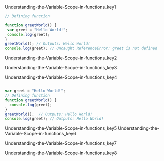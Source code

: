 Understanding-the-Variable-Scope-in-functions_key1


```javascript
// Defining function

function greetWorld() {
 var greet = "Hello World!";
 console.log(greet);
}
greetWorld(); // Outputs: Hello World!
console.log(greet); // Uncaught ReferenceError: greet is not defined
```

Understanding-the-Variable-Scope-in-functions_key2

 
Understanding-the-Variable-Scope-in-functions_key3


Understanding-the-Variable-Scope-in-functions_key4


```javascript

var greet = "Hello World!";
// Defining function
function greetWorld() {
  console.log(greet);
}
greetWorld();  // Outputs: Hello World!
console.log(greet); // Outputs: Hello World!

```

Understanding-the-Variable-Scope-in-functions_key5
Understanding-the-Variable-Scope-in-functions_key6


Understanding-the-Variable-Scope-in-functions_key7


Understanding-the-Variable-Scope-in-functions_key8

